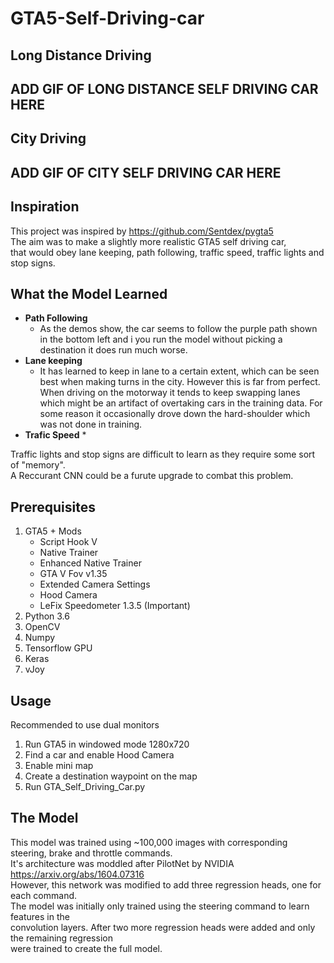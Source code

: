 # GTA5-Self-Driving-car

## Long Distance Driving
## ADD GIF OF LONG DISTANCE SELF DRIVING CAR HERE
## City Driving
## ADD GIF OF CITY SELF DRIVING CAR HERE

## Inspiration
This project was inspired by https://github.com/Sentdex/pygta5  
The aim was to make a slightly more realistic GTA5 self driving car,  
that would obey lane keeping, path following, 
traffic speed, traffic lights and stop signs.  

## What the Model Learned
* __Path Following__
   * As the demos show, the car seems to follow the purple path shown in the bottom left and i you run the model without picking a destination it does run much worse.
* __Lane keeping__ 
   * It has learned to keep in lane to a certain extent, which can be seen best when making turns in the city. However this is far from perfect. When driving on the motorway it tends to keep swapping lanes which might be an artifact of overtaking cars in the training data. For some reason it occasionally drove down the hard-shoulder which was not done in training.
* __Trafic Speed__
   * 

Traffic lights and stop signs are difficult to learn as they require some sort of "memory".   
A Reccurant CNN could be a furute upgrade to combat this problem.

## Prerequisites
1. GTA5 + Mods
   * Script Hook V
   * Native Trainer
   * Enhanced Native Trainer
   * GTA V Fov v1.35
   * Extended Camera Settings
   * Hood Camera
   * LeFix Speedometer 1.3.5 (Important)
2. Python 3.6
3. OpenCV
4. Numpy
5. Tensorflow GPU
6. Keras
7. vJoy

## Usage
Recommended to use dual monitors
1. Run GTA5 in windowed mode 1280x720
2. Find a car and enable Hood Camera
3. Enable mini map
4. Create a destination waypoint on the map
5. Run GTA_Self_Driving_Car.py

## The Model
This model was trained using ~100,000 images with corresponding steering, brake and throttle commands.  
It's architecture was moddled after PilotNet by NVIDIA https://arxiv.org/abs/1604.07316  
However, this network was modified to add three regression heads, one for each command.  
The model was initially only trained using the steering command to learn features in the  
convolution layers. After two more regression heads were added and only the remaining regression  
were trained to create the full model.